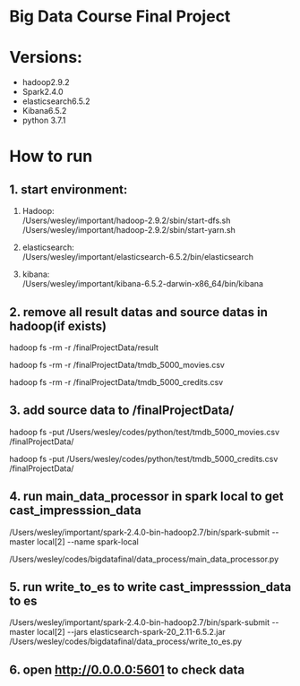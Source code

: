 # Big Data Course Final Project

# Versions:
- hadoop2.9.2
- Spark2.4.0
- elasticsearch6.5.2
- Kibana6.5.2
- python 3.7.1

# How to run 
## 1. start environment:
1) Hadoop:  
/Users/wesley/important/hadoop-2.9.2/sbin/start-dfs.sh  
/Users/wesley/important/hadoop-2.9.2/sbin/start-yarn.sh  

2) elasticsearch:  
/Users/wesley/important/elasticsearch-6.5.2/bin/elasticsearch

3) kibana:  
/Users/wesley/important/kibana-6.5.2-darwin-x86_64/bin/kibana

## 2. remove all result datas and source datas in hadoop(if exists)
  
hadoop fs -rm -r /finalProjectData/result  

hadoop fs -rm -r /finalProjectData/tmdb_5000_movies.csv  

hadoop fs -rm -r /finalProjectData/tmdb_5000_credits.csv

## 3. add source data to /finalProjectData/  

hadoop fs -put /Users/wesley/codes/python/test/tmdb_5000_movies.csv /finalProjectData/  

hadoop fs -put /Users/wesley/codes/python/test/tmdb_5000_credits.csv /finalProjectData/

## 4. run main_data_processor in spark local to get cast_impresssion_data  

/Users/wesley/important/spark-2.4.0-bin-hadoop2.7/bin/spark-submit --master local[2] --name spark-local  

/Users/wesley/codes/bigdatafinal/data_process/main_data_processor.py

## 5. run write_to_es to write cast_impresssion_data to es  

/Users/wesley/important/spark-2.4.0-bin-hadoop2.7/bin/spark-submit --master local[2] --jars elasticsearch-spark-20_2.11-6.5.2.jar /Users/wesley/codes/bigdatafinal/data_process/write_to_es.py

## 6. open http://0.0.0.0:5601 to check data
